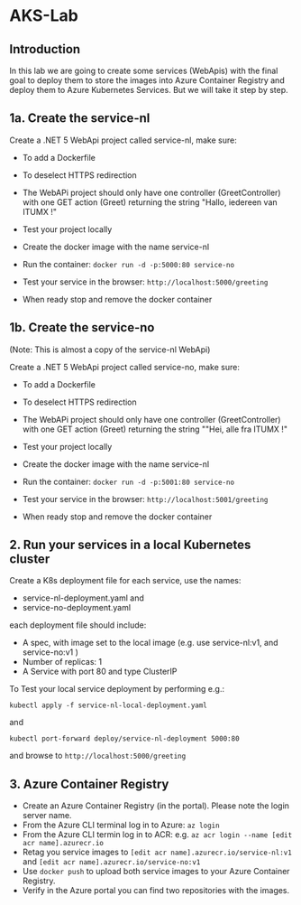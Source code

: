 # AKS-Lab

## Introduction

In this lab we are going to create some services (WebApis) with the final goal to deploy them to store the images into Azure Container Registry and deploy them to Azure Kubernetes Services. But we will take it step by step.

## 1a. Create the service-nl

Create a .NET 5 WebApi project called service-nl, make sure:
- To add a Dockerfile
- To deselect HTTPS redirection
- The WebAPi project should only have one controller (GreetController) with one GET action (Greet) returning the string  "Hallo, iedereen van ITUMX !"

- Test your project locally
- Create the docker image with the name service-nl
- Run the container: `docker run -d -p:5000:80 service-no` 
- Test your service in the browser: `http://localhost:5000/greeting`
- When ready stop and remove the docker container

## 1b. Create the service-no

(Note: This is almost a copy of the service-nl WebApi)

Create a .NET 5 WebApi project called service-no, make sure:
- To add a Dockerfile
- To deselect HTTPS redirection
- The WebAPi project should only have one controller (GreetController) with one GET action (Greet) returning the string  ""Hei, alle fra ITUMX !"

- Test your project locally
- Create the docker image with the name service-nl
- Run the container: `docker run -d -p:5001:80 service-no` 
- Test your service in the browser: `http://localhost:5001/greeting`
- When ready stop and remove the docker container

## 2. Run your services in a local Kubernetes cluster

Create a K8s deployment file for each service, use the names:
-  service-nl-deployment.yaml and
-  service-no-deployment.yaml

each deployment file should include:

- A spec, with image set to the local image (e.g. use service-nl:v1, and service-no:v1 )
- Number of replicas: 1
- A Service with port 80 and type ClusterIP

To Test your local service deployment by performing e.g.:

`kubectl apply -f service-nl-local-deployment.yaml`

and

`kubectl port-forward deploy/service-nl-deployment 5000:80`

and browse to `http://localhost:5000/greeting`

## 3. Azure Container Registry

- Create an Azure Container Registry (in the portal). Please note the login server name.
- From the Azure CLI terminal log in to Azure: `az login`
- From the Azure CLI termin log in to ACR: e.g. `az acr login --name [edit acr name].azurecr.io` 
- Retag you service images to `[edit acr name].azurecr.io/service-nl:v1` and  `[edit acr name].azurecr.io/service-no:v1`
- Use `docker push` to upload both service images to your Azure Container Registry. 
- Verify in the Azure portal you can find two repositories with the images.
